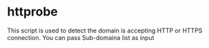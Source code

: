 # httprobe
This script is used to detect the domain is accepting HTTP or HTTPS connection. You can pass Sub-domaina list as input
